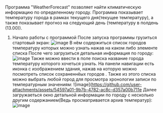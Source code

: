 Программа "WeatherForecast" позволяет найти климатическую информацию по определенному городу. Программа показывает  температуру города в рамках текущего дня(текущее температуру), а также показывает прогноз на следующий день (температуру в полдень (13.00)).
1. Начало работы с программой
   После запуска программы грузиться стартовый экран:
   ![image](https://github.com/user-attachments/assets/8348115c-a8fd-4e46-aacc-6ef8cb3f443f)
   В нём содержиться список городов температуру которых можно узнать нажав на каком либо элементе списка
   После чего загрузиться детальная информация по городу:
   ![image](https://github.com/user-attachments/assets/bd5f2175-4a23-4e3e-ada9-71680560db6b)
   Также можно ввести в поле поиска название города температуру которого хочеться узнать.
   На панели навигации есть иконка с изображением здания, нажав на которую можно посмотреть список сохраненнёых городов . Также из этого списка можно выбрать любой город для просмотра хронологии записи по температурным значениям:
![image](https://github.com/user-attachments/assets/54597a01-9b7b-4782-ac8c-d357a00b711e
Далее загружаеться окно детальной информации  по  городу с несколько другим содержанием(Ведь просматривается архив температур):
![image](https://github.com/user-attachments/assets/1804ec8c-fb21-4237-bf5d-a3a94c165757)

 


   


